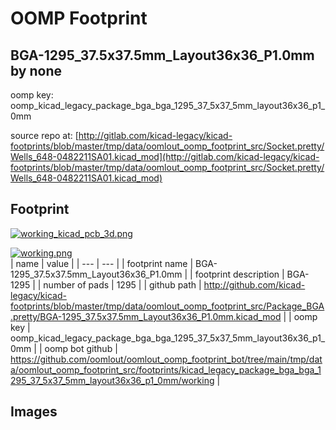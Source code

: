 # OOMP Footprint  
## BGA-1295_37.5x37.5mm_Layout36x36_P1.0mm  by none  
  
oomp key: oomp_kicad_legacy_package_bga_bga_1295_37_5x37_5mm_layout36x36_p1_0mm  
  
source repo at: [http://gitlab.com/kicad-legacy/kicad-footprints/blob/master/tmp/data/oomlout_oomp_footprint_src/Socket.pretty/Wells_648-0482211SA01.kicad_mod](http://gitlab.com/kicad-legacy/kicad-footprints/blob/master/tmp/data/oomlout_oomp_footprint_src/Socket.pretty/Wells_648-0482211SA01.kicad_mod)  
## Footprint  
  
[![working_kicad_pcb_3d.png](working_kicad_pcb_3d_600.png)](working_kicad_pcb_3d.png)  
  
[![working.png](working_600.png)](working.png)  
| name | value | 
| --- | --- | 
| footprint name | BGA-1295_37.5x37.5mm_Layout36x36_P1.0mm | 
| footprint description | BGA-1295 | 
| number of pads | 1295 | 
| github path | http://github.com/kicad-legacy/kicad-footprints/blob/master/tmp/data/oomlout_oomp_footprint_src/Package_BGA.pretty/BGA-1295_37.5x37.5mm_Layout36x36_P1.0mm.kicad_mod | 
| oomp key | oomp_kicad_legacy_package_bga_bga_1295_37_5x37_5mm_layout36x36_p1_0mm | 
| oomp bot github | https://github.com/oomlout/oomlout_oomp_footprint_bot/tree/main/tmp/data/oomlout_oomp_footprint_src/footprints/kicad_legacy_package_bga_bga_1295_37_5x37_5mm_layout36x36_p1_0mm/working | 
## Images  
